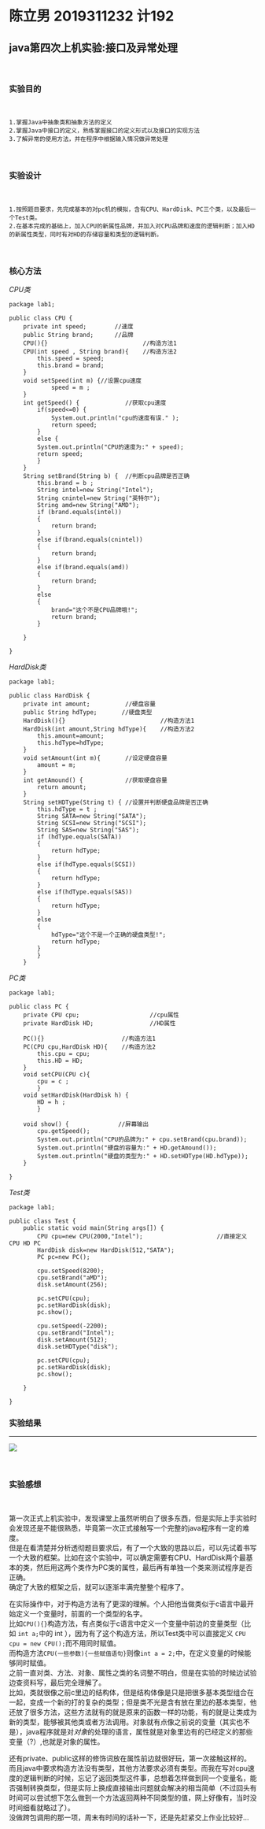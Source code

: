 # 陈立男 2019311232 计192 

## java第四次上机实验:接口及异常处理

<br>

### 实验目的  

<br>

    1.掌握Java中抽象类和抽象方法的定义
    2.掌握Java中接口的定义，熟练掌握接口的定义形式以及接口的实现方法
    3.了解异常的使用方法，并在程序中根据输入情况做异常处理

<br>


### 实验设计

<br>


    1.按照题目要求，先完成基本的对pc机的模拟，含有CPU、HardDisk、PC三个类，以及最后一个Test类。
    2.在基本完成的基础上，加入CPU的新属性品牌，并加入对CPU品牌和速度的逻辑判断；加入HD的新属性类型，同时有对HD的存储容量和类型的逻辑判断。
    
    
<br>
    
### 核心方法

*CPU类*



```
package lab1;

public class CPU {
	private int speed;        //速度
	public String brand;      //品牌
	CPU(){}                           //构造方法1
	CPU(int speed , String brand){    //构造方法2
		this.speed = speed;
		this.brand = brand;		
	}
	void setSpeed(int m) {//设置cpu速度
			speed = m ;	
	}
	int getSpeed() {             //获取cpu速度
		if(speed<=0) {
			System.out.println("cpu的速度有误." );
			return speed;
		}
		else {	
		System.out.println("CPU的速度为:" + speed);
		return speed;
		}
	}
	String setBrand(String b) {  //判断cpu品牌是否正确
		this.brand = b ;	
		String intel=new String("Intel");
		String cnintel=new String("英特尔");
	    String amd=new String("AMD");
		if (brand.equals(intel))
		{
			return brand;
		}
		else if(brand.equals(cnintel))
		{
			return brand;	  
		}
		else if(brand.equals(amd))
		{
			return brand;
		}
		else 
		{
			brand="这个不是CPU品牌哦!";
			return brand;
		}			
		
	}

}

``` 

*HardDisk类*

```
package lab1;

public class HardDisk {
	private int amount;          //硬盘容量
	public String hdType;       //硬盘类型
	HardDisk(){}                           //构造方法1
	HardDisk(int amount,String hdType){    //构造方法2
		this.amount=amount;
		this.hdType=hdType;
	}
	void setAmount(int m){       //设定硬盘容量
		amount = m;
	}
	int getAmound() {            //获取硬盘容量
		return amount;
	}
	String setHDType(String t) { //设置并判断硬盘品牌是否正确
		this.hdType = t ;	
		String SATA=new String("SATA");
		String SCSI=new String("SCSI");
	    String SAS=new String("SAS");
		if (hdType.equals(SATA))
		{
			return hdType;
		}
		else if(hdType.equals(SCSI))
		{
			return hdType;	  
		}
		else if(hdType.equals(SAS))
		{
			return hdType;
		}
		else 
		{
			hdType="这个不是一个正确的硬盘类型!";
			return hdType;
		}	
		}
	}
```

*PC类*

```
package lab1;

public class PC {
	private CPU cpu;                    //cpu属性
	private HardDisk HD;                //HD属性
	
	PC(){}                      //构造方法1
	PC(CPU cpu,HardDisk HD){    //构造方法2
		this.cpu = cpu;
		this.HD = HD;
	}
	void setCPU(CPU c){      
		cpu = c ;
		}
	void setHardDisk(HardDisk h) {
		HD = h ;
		}
	
	void show() {              //屏幕输出
		cpu.getSpeed();
		System.out.println("CPU的品牌为:" + cpu.setBrand(cpu.brand));
		System.out.println("硬盘的容量为:" + HD.getAmound());
		System.out.println("硬盘的类型为:" + HD.setHDType(HD.hdType));
	}

}

```

*Test类*

```
package lab1;

public class Test {
	public static void main(String args[]) {
		CPU cpu=new CPU(2000,"Intel");                     //直接定义CPU HD PC
		HardDisk disk=new HardDisk(512,"SATA");            
		PC pc=new PC();
	
	    cpu.setSpeed(8200); 
	    cpu.setBrand("aMD"); 
	    disk.setAmount(256);
	    
	    pc.setCPU(cpu);
	    pc.setHardDisk(disk);
	    pc.show();
	    
	    cpu.setSpeed(-2200); 
	    cpu.setBrand("Intel"); 
	    disk.setAmount(512);
	    disk.setHDType("disk");
	    
	    pc.setCPU(cpu);
	    pc.setHardDisk(disk);
	    pc.show();
		
	}

}

```

### 实验结果
----
![](https://github.com/Mellisa1002/javalab1/blob/main/%E5%AE%9E%E9%AA%8C%E7%BB%93%E6%9E%9C.png)

<br>

### 实验感想

<br>

第一次正式上机实验中，发现课堂上虽然听明白了很多东西，但是实际上手实验时会发现还是不能很熟悉，毕竟第一次正式接触写一个完整的java程序有一定的难度。<br>
但是在看清楚并分析透彻题目要求后，有了一个大致的思路以后，可以先试着书写一个大致的框架。比如在这个实验中，可以确定需要有CPU、HardDisk两个最基本的类，然后用这两个类作为PC类的属性，最后再有单独一个类来测试程序是否正确。<br>
确定了大致的框架之后，就可以逐渐丰满完整整个程序了。<br>

在实际操作中，对于构造方法有了更深的理解。个人把他当做类似于c语言中最开始定义一个变量时，前面的一个类型的名字。<br>
比如` CPU(){} `构造方法，有点类似于c语言中定义一个变量中前边的变量类型（比如 ` int a; `中的 int ），因为有了这个构造方法，所以Test类中可以直接定义 ` CPU cpu = new CPU(); `而不用同时赋值。<br>
而构造方法` CPU(一些参数){一些赋值语句} `则像` int a = 2; `中，在定义变量的时候能够同时赋值。<br>
之前一直对类、方法、对象、属性之类的名词整不明白，但是在实验的时候边试验边查资料写，最后完全理解了。<br>
比如，类就很像之前c里边的结构体，但是结构体像是只是把很多基本类型组合在一起，变成一个新的打的复杂的类型；但是类不光是含有放在里边的基本类型，他还放了很多方法，这些方法就有的就是原来的函数一样的功能，有的就是让类成为新的类型，能够被其他类或者方法调用。对象就有点像之前说的变量（其实也不是），java程序就是对*对象*的处理的语言，属性就是对象里边有的已经定义的那些变量（?）,也就是对象的属性。<br>

还有private、public这样的修饰词放在属性前边就很好玩，第一次接触这样的。而且java中要求构造方法没有类型，其他方法要求必须有类型。而我在写对cpu速度的逻辑判断的时候，忘记了返回类型这件事，总想着怎样做到同一个变量名，能否强制转换类型，但是实际上换成直接输出问题就会解决的相当简单（不过回头有时间可以尝试想下怎么做到一个方法返回两种不同类型的值，网上好像有，当时没时间细看就略过了）。<br>
没做跨包调用的那一项，周末有时间的话补一下，还是先赶紧交上作业比较好...<br>
